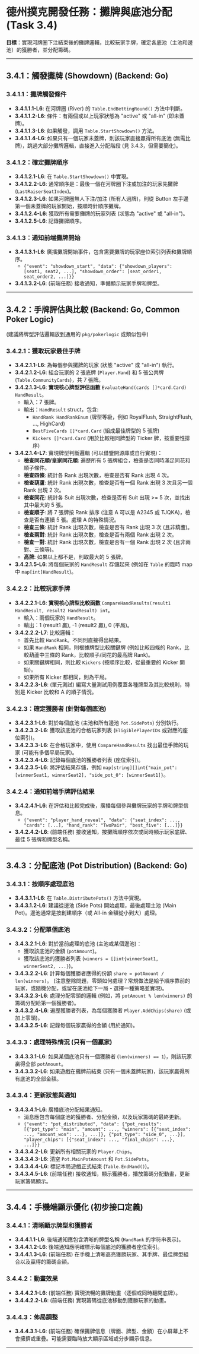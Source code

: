 # 德州撲克開發任務：攤牌與底池分配 (Task 3.4)

**目標**：實現河牌圈下注結束後的攤牌邏輯，比較玩家手牌，確定各底池（主池和邊池）的獲勝者，並分配籌碼。

---

## 3.4.1：觸發攤牌 (Showdown) (Backend: Go)

### 3.4.1.1：攤牌觸發條件
-   **3.4.1.1.1-L6**: 在河牌圈 (River) 的 `Table.EndBettingRound()` 方法中判斷。
-   **3.4.1.1.2-L6**: 條件：有兩個或以上玩家狀態為 "active" 或 "all-in" (即未蓋牌)。
-   **3.4.1.1.3-L6**: 如果觸發，調用 `Table.StartShowdown()` 方法。
-   **3.4.1.1.4-L6**: 如果只有一個玩家未蓋牌，則該玩家直接贏得所有底池 (無需比牌)，跳過大部分攤牌邏輯，直接進入分配階段 (見 3.4.3，但需要簡化)。

### 3.4.1.2：確定攤牌順序
-   **3.4.1.2.1-L6**: 在 `Table.StartShowdown()` 中實現。
-   **3.4.1.2.2-L6**: 通常順序是：最後一個在河牌圈下注或加注的玩家先攤牌 (`LastRaiserSeatIndex`)。
-   **3.4.1.2.3-L6**: 如果河牌圈無人下注/加注 (所有人過牌)，則從 Button 左手邊第一個未蓋牌的玩家開始，按順時針順序攤牌。
-   **3.4.1.2.4-L6**: 獲取所有需要攤牌的玩家列表 (狀態為 "active" 或 "all-in")。
-   **3.4.1.2.5-L6**: 記錄攤牌順序。

### 3.4.1.3：通知前端攤牌開始
-   **3.4.1.3.1-L6**: 廣播攤牌開始事件，包含需要攤牌的玩家座位索引列表和攤牌順序。
    -   `{"event": "showdown_start", "data": {"showdown_players": [seat1, seat2, ...], "showdown_order": [seat_order1, seat_order2, ...]}}`
-   **3.4.1.3.2-L6**: (前端任務) 接收通知，準備顯示玩家手牌和牌型。

---

## 3.4.2：手牌評估與比較 (Backend: Go, Common Poker Logic)

(建議將牌型評估邏輯放到通用的 `pkg/pokerlogic` 或類似包中)

### 3.4.2.1：獲取玩家最佳手牌
-   **3.4.2.1.1-L6**: 為每個參與攤牌的玩家 (狀態 "active" 或 "all-in") 執行。
-   **3.4.2.1.2-L6**: 組合玩家的 2 張底牌 (`Player.Hand`) 和 5 張公共牌 (`Table.CommunityCards`)，共 7 張牌。
-   **3.4.2.1.3-L6**: **實現核心牌型評估函數** `EvaluateHand(cards []*card.Card) HandResult`。
    -   輸入：7 張牌。
    -   輸出：`HandResult` struct，包含:
        -   `HandRank HandRankEnum` (牌型等級，例如 RoyalFlush, StraightFlush, ..., HighCard)
        -   `BestFiveCards []*card.Card` (組成最佳牌型的 5 張牌)
        -   `Kickers []*card.Card` (用於比較相同牌型的 Ticker 牌，按重要性排序)
-   **3.4.2.1.4-L7**: 實現牌型判斷邏輯 (可以借鑒開源庫或自行實現)：
    -   **檢查同花順/皇家同花順**: 遍歷所有 5 張牌組合，檢查是否同時滿足同花和順子條件。
    -   **檢查四條**: 統計各 Rank 出現次數，檢查是否有 Rank 出現 4 次。
    -   **檢查葫蘆**: 統計 Rank 出現次數，檢查是否有一個 Rank 出現 3 次且另一個 Rank 出現 2 次。
    -   **檢查同花**: 統計各 Suit 出現次數，檢查是否有 Suit 出現 >= 5 次，並找出其中最大的 5 張。
    -   **檢查順子**: 將 7 張牌按 Rank 排序 (注意 A 可以是 A2345 或 TJQKA)，檢查是否有連續 5 張。處理 A 的特殊情況。
    -   **檢查三條**: 統計 Rank 出現次數，檢查是否有 Rank 出現 3 次 (且非葫蘆)。
    -   **檢查兩對**: 統計 Rank 出現次數，檢查是否有兩個 Rank 出現 2 次。
    -   **檢查一對**: 統計 Rank 出現次數，檢查是否有一個 Rank 出現 2 次 (且非兩對、三條等)。
    -   **高牌**: 如果以上都不是，則取最大的 5 張牌。
-   **3.4.2.1.5-L6**: 將每個玩家的 `HandResult` 存儲起來 (例如在 `Table` 的臨時 map 中 `map[int]HandResult`)。

### 3.4.2.2：比較玩家手牌
-   **3.4.2.2.1-L6**: **實現核心牌型比較函數** `CompareHandResults(result1 HandResult, result2 HandResult) int`。
    -   輸入：兩個玩家的 `HandResult`。
    -   輸出：1 (result1 贏), -1 (result2 贏), 0 (平局)。
-   **3.4.2.2.2-L7**: 比較邏輯：
    -   首先比較 `HandRank`。不同則直接得出結果。
    -   如果 `HandRank` 相同，則根據牌型比較關鍵牌 (例如比較四條的 Rank，比較葫蘆中三條的 Rank，比較順子/同花的最高牌 Rank)。
    -   如果關鍵牌相同，則比較 `Kickers` (按順序比較，從最重要的 Kicker 開始)。
    -   如果所有 Kicker 都相同，則為平局。
-   **3.4.2.2.3-L6**: (單元測試) 編寫大量測試用例覆蓋各種牌型及其比較規則，特別是 Kicker 比較和 A 的順子情況。

### 3.4.2.3：確定獲勝者 (針對每個底池)
-   **3.4.2.3.1-L6**: 對於每個底池 (主池和所有邊池 `Pot.SidePots`) 分別執行。
-   **3.4.2.3.2-L6**: 獲取該底池的合格玩家列表 (`EligiblePlayerIDs` 或對應的座位索引)。
-   **3.4.2.3.3-L6**: 在合格玩家中，使用 `CompareHandResults` 找出最佳手牌的玩家 (可能有多個平局玩家)。
-   **3.4.2.3.4-L6**: 記錄每個底池的獲勝者列表 (座位索引)。
-   **3.4.2.3.5-L6**: 將評估結果存儲，例如 `map[string][]int{"main_pot": [winnerSeat1, winnerSeat2], "side_pot_0": [winnerSeat1]}`。

### 3.4.2.4：通知前端手牌評估結果
-   **3.4.2.4.1-L6**: 在評估和比較完成後，廣播每個參與攤牌玩家的手牌和牌型信息。
    -   `{"event": "player_hand_reveal", "data": {"seat_index": ..., "cards": [...], "hand_rank": "TwoPair", "best_five": [...]}}`
-   **3.4.2.4.2-L6**: (前端任務) 接收通知，按攤牌順序依次或同時顯示玩家底牌、最佳 5 張牌和牌型名稱。

---

## 3.4.3：分配底池 (Pot Distribution) (Backend: Go)

### 3.4.3.1：按順序處理底池
-   **3.4.3.1.1-L6**: 在 `Table.DistributePots()` 方法中實現。
-   **3.4.3.1.2-L6**: 建議從邊池 (Side Pots) 開始處理，最後處理主池 (Main Pot)。邊池通常是按創建順序（或 All-in 金額從小到大）處理。

### 3.4.3.2：分配單個底池
-   **3.4.3.2.1-L6**: 對於當前處理的底池 (主池或某個邊池)：
    -   獲取該底池的金額 (`potAmount`)。
    -   獲取該底池的獲勝者列表 (`winners = []int{winnerSeat1, winnerSeat2, ...}`)。
-   **3.4.3.2.2-L6**: 計算每個獲勝者應得的份額 `share = potAmount / len(winners)`。 (注意整除問題，零頭如何處理？常規做法是給予順序靠前的玩家，或隨機分配，或留在底池給下一局 - 選擇一種策略並實現)。
-   **3.4.3.2.3-L6**: 處理分配零頭的邏輯 (例如，將 `potAmount % len(winners)` 的籌碼分配給第一個獲勝者)。
-   **3.4.3.2.4-L6**: 遍歷獲勝者列表，為每個獲勝者 `Player.AddChips(share)` (或加上零頭)。
-   **3.4.3.2.5-L6**: 記錄每個玩家贏得的金額 (用於通知)。

### 3.4.3.3：處理特殊情況 (只有一個贏家)
-   **3.4.3.3.1-L6**: 如果某個底池只有一個獲勝者 (`len(winners) == 1`)，則該玩家贏得全部 `potAmount`。
-   **3.4.3.3.2-L6**: 如果遊戲在攤牌前結束 (只有一個未蓋牌玩家)，該玩家贏得所有底池的全部金額。

### 3.4.3.4：更新狀態與通知
-   **3.4.3.4.1-L6**: 廣播底池分配結果通知。
    -   消息應包含每個底池的獲勝者、分配金額，以及玩家籌碼的最終更新。
    -   `{"event": "pot_distributed", "data": {"pot_results": [{"pot_type": "main", "amount": ..., "winners": [{"seat_index": ..., "amount_won": ...}, ...]}, {"pot_type": "side_0", ...}], "player_chips": [{"seat_index": ..., "final_chips": ...}, ...]}}`
-   **3.4.3.4.2-L6**: 更新所有相關玩家的 `Player.Chips`。
-   **3.4.3.4.3-L6**: 清空 `Pot.MainPotAmount` 和 `Pot.SidePots`。
-   **3.4.3.4.4-L6**: 標記本局遊戲正式結束 (`Table.EndHand()`)。
-   **3.4.3.4.5-L6**: (前端任務) 接收通知，顯示獲勝者，播放籌碼分配動畫，更新玩家籌碼顯示。

---

## 3.4.4：手機端顯示優化 (初步接口定義)

### 3.4.4.1：清晰顯示牌型和獲勝者
-   **3.4.4.1.1-L6**: 後端通知應包含清晰的牌型名稱 (`HandRank` 的字符串表示)。
-   **3.4.4.1.2-L6**: 後端通知應明確標示每個底池的獲勝者座位索引。
-   **3.4.4.1.3-L6**: (前端任務) 在手機上清晰高亮獲勝玩家、其手牌、最佳牌型組合以及贏得的籌碼金額。

### 3.4.4.2：動畫效果
-   **3.4.4.2.1-L6**: (前端任務) 實現流暢的攤牌動畫（逐個或同時翻開底牌）。
-   **3.4.4.2.2-L6**: (前端任務) 實現籌碼從底池移動到獲勝玩家的動畫。

### 3.4.4.3：佈局調整
-   **3.4.4.3.1-L6**: (前端任務) 確保攤牌信息（牌面、牌型、金額）在小屏幕上不會擁擠或重疊。可能需要臨時放大顯示區域或分步顯示信息。

--- 